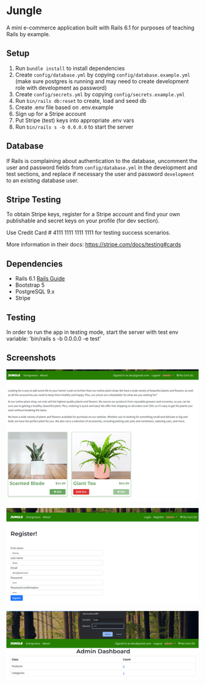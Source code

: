 # Jungle

A mini e-commerce application built with Rails 6.1 for purposes of teaching Rails by example.

## Setup

1. Run `bundle install` to install dependencies
2. Create `config/database.yml` by copying `config/database.example.yml` (make sure postgres is running and may need to create development role with development as password)
3. Create `config/secrets.yml` by copying `config/secrets.example.yml`
4. Run `bin/rails db:reset` to create, load and seed db
5. Create .env file based on .env.example
6. Sign up for a Stripe account
7. Put Stripe (test) keys into appropriate .env vars
8. Run `bin/rails s -b 0.0.0.0` to start the server

## Database

If Rails is complaining about authentication to the database, uncomment the user and password fields from `config/database.yml` in the development and test sections, and replace if necessary the user and password `development` to an existing database user.

## Stripe Testing

To obtain Stripe keys, register for a Stripe account and find your own publishable and secret keys on your profile (for dev section).

Use Credit Card # 4111 1111 1111 1111 for testing success scenarios.

More information in their docs: <https://stripe.com/docs/testing#cards>

## Dependencies

- Rails 6.1 [Rails Guide](http://guides.rubyonrails.org/v6.1/)
- Bootstrap 5
- PostgreSQL 9.x
- Stripe

## Testing

In order to run the app in testing mode, start the server with test env variable: 'bin/rails s -b 0.0.0.0 -e test'

## Screenshots

!["Screenshot of Homepage"](https://github.com/donydony/jungle-rails/blob/master/docs/Homepage.PNG)

!["Screenshot of Registration Screen"](https://github.com/donydony/jungle-rails/blob/master/docs/Register.PNG)

!["Screenshot of Admin Dashboard"](https://github.com/donydony/jungle-rails/blob/master/docs/Admin%20Dashboard.PNG)